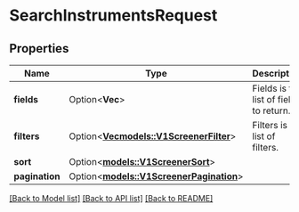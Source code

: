 # SearchInstrumentsRequest

## Properties

Name | Type | Description | Notes
------------ | ------------- | ------------- | -------------
**fields** | Option<**Vec<String>**> | Fields is the list of fields to return. | [optional]
**filters** | Option<[**Vec<models::V1ScreenerFilter>**](v1ScreenerFilter.md)> | Filters is a list of filters. | [optional]
**sort** | Option<[**models::V1ScreenerSort**](v1ScreenerSort.md)> |  | [optional]
**pagination** | Option<[**models::V1ScreenerPagination**](v1ScreenerPagination.md)> |  | [optional]

[[Back to Model list]](../README.md#documentation-for-models) [[Back to API list]](../README.md#documentation-for-api-endpoints) [[Back to README]](../README.md)


